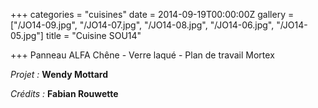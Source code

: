+++
categories = "cuisines"
date = 2014-09-19T00:00:00Z
gallery = ["/JO14-09.jpg", "/JO14-07.jpg", "/JO14-08.jpg", "/JO14-06.jpg", "/JO14-05.jpg"]
title = "Cuisine SOU14"

+++
Panneau ALFA Chêne - Verre laqué - Plan de travail Mortex

_Projet :_ **Wendy Mottard**

_Crédits :_ **Fabian Rouwette**